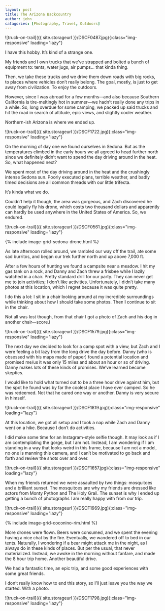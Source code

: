 ```yaml
---
layout: post
title: The Arizona Backcountry
author: john
catagories: [Photography, Travel, Outdoors]
---
```



![truck-on-trail]({{ site.storageurl }}/DSCF0487.jpg){:class="img-responsive" loading="lazy"}

I have this hobby. It’s kind of a strange one.

My friends and I own trucks that we’ve strapped and bolted a bunch of equipment to: tents, water jugs, air pumps… that kinda thing.

Then, we take these trucks and we drive them down roads with big rocks, to places where vehicles don’t really belong. The goal, mostly, is just to get away from civilization. To enjoy the outdoors.

However, since I was abroad for a few months—and also because Southern California is tire-meltingly hot in summer—we hadn’t really done any trips in a while. So, long overdue for some camping, we packed up said trucks and hit the road in search of altitude, epic views, and slightly cooler weather. 

Northern-ish Arizona is where we ended up.

![truck-on-trail]({{ site.storageurl }}/DSCF1722.jpg){:class="img-responsive" loading="lazy"}

On the morning of day one we found ourselves in Sedona. But as the temperatures climbed in the early hours we all agreed to head further north since we definitely didn’t want to spend the day driving around in the heat. So, what happened next? 

We spent most of the day driving around in the heat and the crushingly intense Sedona sun. Poorly executed plans, terrible weather, and badly timed decisions are all common threads with our little trifecta. 

It’s kinda what we do. 

Couldn’t help it though, the area was gorgeous, and Zach discovered he could legally fly his drone, which costs two thousand dollars and apparently can hardly be used anywhere in the United States of America. So, we endured. 

![truck-on-trail]({{ site.storageurl }}/DSCF0561.jpg){:class="img-responsive" loading="lazy"}

{% include image-grid-sedona-drone.html %}


As late afternoon rolled around, we rambled our way off the trail, ate some sad burritos, and began our trek further north and up above 7,000 ft. 

After a few hours of hunting we found a campsite near a meadow. I hit my gas tank on a rock, and Danny and Zach threw a frisbee while I lazily watched in a chair. Pretty standard drill for our party. They can never get me to join activities; I don’t like activities. Unfortunately, I didn’t take many photos at this location, which I regret because it was quite pretty. 

I do this a lot: I sit in a chair looking around at my incredible surroundings while thinking about how I should take some photos. Then I continue to sit in the chair. 

Not all was lost though, from that chair I got a photo of Zach and his dog in another chair—score.i

![truck-on-trail]({{ site.storageurl }}/DSCF1579.jpg){:class="img-responsive" loading="lazy"}

The next day we decided to look for a camp spot with a view, but Zach and I were feeling a bit lazy from the long drive the day before. Danny (who is obsessed with his maps made of paper) found a potential location and promised me/us it was only 15 miles and about an hour or so of driving. Danny makes lots of these kinds of promises. We’ve learned become skeptics. 

I would like to hold what turned out to be a three hour drive against him, but the spot he found was by far the coolest place I have ever camped. So he was redeemed. Not that he cared one way or another. Danny is very secure in himself.

![truck-on-trail]({{ site.storageurl }}/DSCF1819.jpg){:class="img-responsive" loading="lazy"}


At this location, we got all setup and I took a nap while Zach and Danny went on a hike. Because I don’t do activities.

I did make some time for an Instagram-style selfie though. It may look as if I am contemplating the gorge, but I am not. Instead, I am wondering if I am standing in a way that looks weird in this frame, because I am not a model, no one is manning this camera, and I can’t be motivated to go back and forth and review the shots over and over. 

![truck-on-trail]({{ site.storageurl }}/DSCF1657.jpg){:class="img-responsive" loading="lazy"}

When my friends returned we were assaulted by two things: mosquitoes and a brilliant sunset. The mosquitoes are why my friends are dressed like actors from Monty Python and The Holy Grail. The sunset is why I ended up getting a bunch of photographs I am really happy with from our trip.

![truck-on-trail]({{ site.storageurl }}/DSCF1969.jpg){:class="img-responsive" loading="lazy"}

{% include image-grid-coconino-rim.html %}

More drones were flown. Beers were consumed, and we spent the evening having a nice chat by the fire. Eventually, we wandered off to bed in our tents. Naturally, I wondering if a bear might attack me in the night, as I always do in these kinds of places. But per the usual, that never materialized. Instead, we awoke in the morning without fanfare, and made the 8 hour trip home. Another beautiful drive.

We had a fantastic time, an epic trip, and some good experiences with some great friends.

I don’t really know how to end this story, so I’ll just leave you the way we started. With a photo.

![truck-on-trail]({{ site.storageurl }}/DSCF1798.jpg){:class="img-responsive" loading="lazy"}
